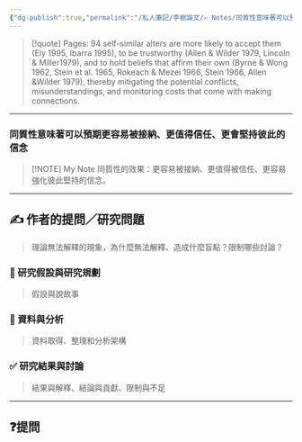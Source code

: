 ```yaml
---
{"dg-publish":true,"permalink":"/私人筆記/李樹論文/✍️ Notes/同質性意味著可以預期更容易被接納、更值得信任、更會堅持彼此的信念/","title":"同質性意味著可以預期更容易被接納、更值得信任、更會堅持彼此的信念","tags":["李樹論文"],"noteIcon":"3","created":"2025-06-10T19:14:46.000+08:00","updated":"2025-06-10T19:20:00.523+08:00"}
---
```






> [!quote] Pages: 94
> self-similar alters are more likely to accept them (Ely 1995, Ibarra 1995), to be trustworthy (Allen & Wilder 1979, Lincoln & Miller1979), and to hold beliefs that affirm their own (Byrne & Wong 1962, Stein et al. 1965, Rokeach & Mezei 1966, Stein 1966, Allen &Wilder 1979), thereby mitigating the potential conflicts, misunderstandings, and monitoring costs that come with making connections.


----


### 同質性意味著可以預期更容易被接納、更值得信任、更會堅持彼此的信念

> [!NOTE] My Note
> 同質性的效果：更容易被接納、更值得被信任、更容易強化彼此堅持的信念。



---

## ✍️ 作者的提問／研究問題

> 理論無法解釋的現象，為什麼無法解釋、造成什麼盲點？限制哪些討論？


### 🎯 研究假設與研究規劃
> 假設與說故事


### 🔢 資料與分析
> 資料取得、整理和分析架構


### ✅ 研究結果與討論
> 結果與解釋、結論與貢獻、限制與不足


---
## ❓提問


